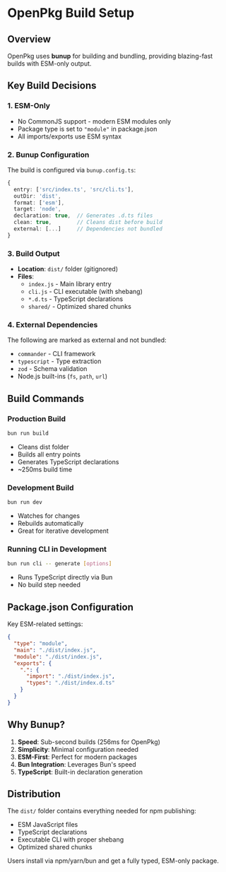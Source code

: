 # OpenPkg Build Setup

## Overview

OpenPkg uses **bunup** for building and bundling, providing blazing-fast builds with ESM-only output.

## Key Build Decisions

### 1. **ESM-Only**
- No CommonJS support - modern ESM modules only
- Package type is set to `"module"` in package.json
- All imports/exports use ESM syntax

### 2. **Bunup Configuration**
The build is configured via `bunup.config.ts`:

```typescript
{
  entry: ['src/index.ts', 'src/cli.ts'],
  outDir: 'dist',
  format: ['esm'],
  target: 'node',
  declaration: true,  // Generates .d.ts files
  clean: true,        // Cleans dist before build
  external: [...]     // Dependencies not bundled
}
```

### 3. **Build Output**
- **Location**: `dist/` folder (gitignored)
- **Files**:
  - `index.js` - Main library entry
  - `cli.js` - CLI executable (with shebang)
  - `*.d.ts` - TypeScript declarations
  - `shared/` - Optimized shared chunks

### 4. **External Dependencies**
The following are marked as external and not bundled:
- `commander` - CLI framework
- `typescript` - Type extraction
- `zod` - Schema validation
- Node.js built-ins (`fs`, `path`, `url`)

## Build Commands

### Production Build
```bash
bun run build
```
- Cleans dist folder
- Builds all entry points
- Generates TypeScript declarations
- ~250ms build time

### Development Build
```bash
bun run dev
```
- Watches for changes
- Rebuilds automatically
- Great for iterative development

### Running CLI in Development
```bash
bun run cli -- generate [options]
```
- Runs TypeScript directly via Bun
- No build step needed

## Package.json Configuration

Key ESM-related settings:
```json
{
  "type": "module",
  "main": "./dist/index.js",
  "module": "./dist/index.js",
  "exports": {
    ".": {
      "import": "./dist/index.js",
      "types": "./dist/index.d.ts"
    }
  }
}
```

## Why Bunup?

1. **Speed**: Sub-second builds (256ms for OpenPkg)
2. **Simplicity**: Minimal configuration needed
3. **ESM-First**: Perfect for modern packages
4. **Bun Integration**: Leverages Bun's speed
5. **TypeScript**: Built-in declaration generation

## Distribution

The `dist/` folder contains everything needed for npm publishing:
- ESM JavaScript files
- TypeScript declarations
- Executable CLI with proper shebang
- Optimized shared chunks

Users install via npm/yarn/bun and get a fully typed, ESM-only package.
